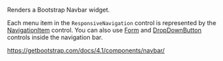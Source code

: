Renders a Bootstrap Navbar widget.

Each menu item in the `ResponsiveNavigation` control is represented by the [NavigationItem](/docs/controls/bootstrap4/NavigationItem/{branch}) control. 
You can also use [Form](/docs/controls/bootstrap4/Form/{branch}) and [DropDownButton](/docs/controls/bootstrap4/DropDownButton/{branch}) controls inside the navigation bar.

<https://getbootstrap.com/docs/4.1/components/navbar/>
